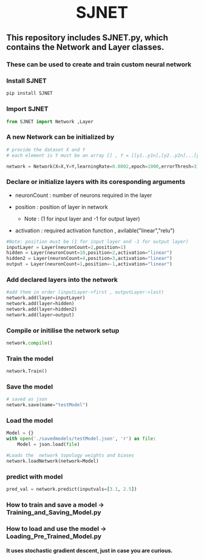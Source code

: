<div align="center">
  <h1 style="font-size: 3em;">SJNET</h1>
</div>

## This repository includes SJNET.py, which contains the Network and Layer classes.
### These can be used to create and train custom neural network

### Install SJNET

```bash
pip install SJNET
```
### Import SJNET 

```python
from SJNET import Network ,Layer
```

### A new Network can be initialized by 

```python
# provide the dataset X and Y
# each element is Y must be an array [] , Y = [[y1..y1n],[y2..y2n]...[yN..yNn]]

network = Network(X=X,Y=Y,learningRate=0.0002,epoch=1000,errorThresh=3)
```
### Declare or initialize layers with its coresponding arguments 

- neuronCount : number of neurons required in the layer

- position    : position of layer in network

  - Note : (1 for input layer and -1 for output layer)

- activation  : required activation function , avilable("linear","relu")

```python
#Note: position must be (1 for input layer and -1 for output layer)
inputLayer = Layer(neuronCount=2,position=1)
hidden = Layer(neuronCount=10,position=2,activation="linear")
hidden2 = Layer(neuronCount=4,position=3,activation="linear")
output = Layer(neuronCount=1,position=-1,activation="linear")
```
### Add declared layers into the network 

```python
#add them in order (inputLayer->first , outputLayer->last)
network.add(layer=inputLayer)
network.add(layer=hidden)
network.add(layer=hidden2)
network.add(layer=output)
```
### Compile or initilise the network setup

```python
network.compile()
```
### Train the model

```python
network.Train()
```
### Save the model

```python
# saved as json
network.save(name="testModel")
```
### Load the model

```python
Model = {}
with open('./savedmodels/testModel.json', 'r') as file:
    Model = json.load(file)

#Loads the  network topology weights and biases 
network.loadNetwork(network=Model)
```

### predict with model

```python
pred_val = network.predict(inputvals=[3.1, 2.5])
```
### How to train and save a model -> Training_and_Saving_Model.py 
### How to load and use the model -> Loading_Pre_Trained_Model.py
#### It uses stochastic gradient descent, just in case you are curious.


